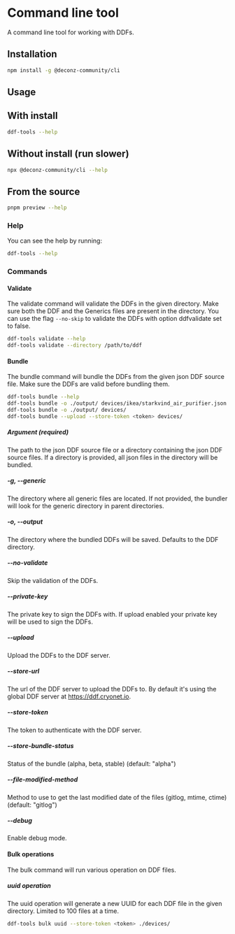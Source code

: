 # Command line tool

A command line tool for working with DDFs.

## Installation

```bash
npm install -g @deconz-community/cli
```

## Usage

## With install

```bash
ddf-tools --help
```

## Without install (run slower)

```bash
npx @deconz-community/cli --help
```

## From the source

```bash
pnpm preview --help
```

### Help

You can see the help by running:
```bash
ddf-tools --help
```

### Commands

#### Validate

The validate command will validate the DDFs in the given directory.
Make sure both the DDF and the Generics files are present in the directory.
You can use the flag `--no-skip` to validate the DDFs with option ddfvalidate set to false.

```bash
ddf-tools validate --help
ddf-tools validate --directory /path/to/ddf
```

#### Bundle

The bundle command will bundle the DDFs from the given json DDF source file.
Make sure the DDFs are valid before bundling them.

```bash
ddf-tools bundle --help
ddf-tools bundle -o ./output/ devices/ikea/starkvind_air_purifier.json
ddf-tools bundle -o ./output/ devices/
ddf-tools bundle --upload --store-token <token> devices/
```

##### Argument <path> (required)
The path to the json DDF source file or a directory containing the json DDF source files.
If a directory is provided, all json files in the directory will be bundled.

##### -g, --generic <path>
The directory where all generic files are located.
If not provided, the bundler will look for the generic directory in parent directories.

##### -o, --output <path>
The directory where the bundled DDFs will be saved.
Defaults to the DDF directory.

##### --no-validate
Skip the validation of the DDFs.

##### --private-key <privateKey>
The private key to sign the DDFs with. If upload enabled your private key will be used to sign the DDFs.

##### --upload
Upload the DDFs to the DDF server.

##### --store-url <url>
The url of the DDF server to upload the DDFs to. By default it's using the global DDF server at https://ddf.cryonet.io.

##### --store-token <token>
The token to authenticate with the DDF server.

##### --store-bundle-status <status>
Status of the bundle (alpha, beta, stable) (default: "alpha")

##### --file-modified-method <method>
Method to use to get the last modified date of the files (gitlog, mtime, ctime) (default: "gitlog")

##### --debug
Enable debug mode.

#### Bulk operations

The bulk command will run various operation on DDF files.

##### uuid operation

The uuid operation will generate a new UUID for each DDF file in the given directory.
Limited to 100 files at a time.

```bash
ddf-tools bulk uuid --store-token <token> ./devices/
```
